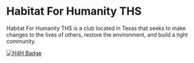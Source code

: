 # Habitat For Humanity THS
Habitat For Humanity THS is a club located in Texas that seeks to make changes to the lives of others, restore the environment, and build a tight community.

<div id="banner">
  <a href="https://habitat-for-humanity-ths.github.io/"><img src="https://img.shields.io/badge/Visit%20Our%20Website-blue?style=for-the-badge&logo=Hugo&logoColor=white" alt="H4H Badge"></a>
</div>
